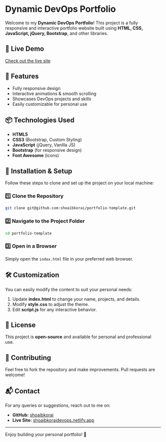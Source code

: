 # Dynamic DevOps Portfolio

Welcome to my **Dynamic DevOps Portfolio**! This project is a fully responsive and interactive portfolio website built using **HTML, CSS, JavaScript, jQuery, Bootstrap**, and other libraries.

## 🚀 Live Demo
[Check out the live site](https://shoaibkoraidevops.netlify.app/)

## 📂 Features
- Fully responsive design
- Interactive animations & smooth scrolling
- Showcases DevOps projects and skills
- Easily customizable for personal use

## 📦 Technologies Used
- **HTML5**
- **CSS3** (Bootstrap, Custom Styling)
- **JavaScript** (jQuery, Vanilla JS)
- **Bootstrap** (for responsive design)
- **Font Awesome** (icons)

## 🔧 Installation & Setup

Follow these steps to clone and set up the project on your local machine:

### 1️⃣ Clone the Repository
```sh
git clone git@github.com:shoaibkorai/portfolio-template.git
```

### 2️⃣ Navigate to the Project Folder
```sh
cd portfolio-template
```

### 3️⃣ Open in a Browser
Simply open the `index.html` file in your preferred web browser.


## 🛠️ Customization
You can easily modify the content to suit your personal needs:
1. Update **index.html** to change your name, projects, and details.
2. Modify **style.css** to adjust the theme.
3. Edit **script.js** for any interactive behavior.

## 📜 License
This project is **open-source** and available for personal and professional use.

## 🤝 Contributing
Feel free to fork the repository and make improvements. Pull requests are welcome!

## 📬 Contact
For any queries or suggestions, reach out to me on:
- **GitHub:** [shoaibkorai](https://github.com/shoaibkorai)
- **Live Site:** [shoaibkoraidevops.netlify.app](https://shoaibkoraidevops.netlify.app/)

---
Enjoy building your personal portfolio! 🚀

